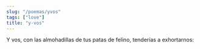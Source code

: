 ```yaml
---
slug: "/poemas/yvos"
tags: ["love"]
title: "y-vos"
---
```

Y vos, con las almohadillas de tus patas de felino, tenderías a exhortarnos: